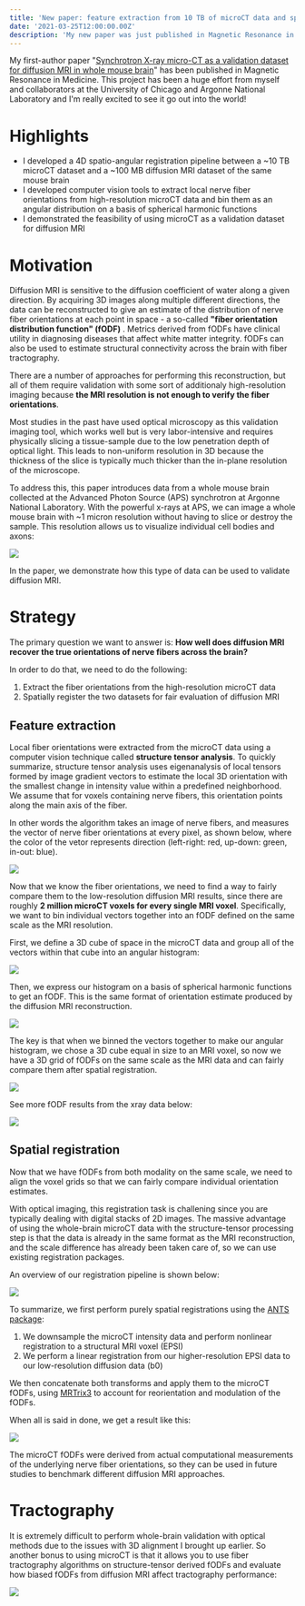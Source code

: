 ```yaml
---
title: 'New paper: feature extraction from 10 TB of microCT data and spatial registration to diffusion MRI'
date: '2021-03-25T12:00:00.00Z'
description: 'My new paper was just published in Magnetic Resonance in Medicine. It demonstrates a processing pipeline to validate diffusion MRI with microCT.'
---
```


My first-author paper "[Synchrotron X-ray micro-CT as a validation dataset for
diffusion MRI in whole mouse
brain](https://onlinelibrary.wiley.com/doi/10.1002/mrm.28776)" has been
published in Magnetic Resonance in Medicine. This project has been a huge effort
from myself and collaborators at the University of Chicago and Argonne National
Laboratory and I'm really excited to see it go out into the world!

# Highlights

- I developed a 4D spatio-angular registration pipeline between a ~10 TB microCT
dataset and a ~100 MB diffusion MRI dataset of the same mouse brain
- I developed computer vision tools to extract local nerve fiber orientations from high-resolution
microCT data and bin them as an angular distribution on a basis of spherical harmonic functions
- I demonstrated the feasibility of using microCT as a validation dataset for diffusion MRI

# Motivation

Diffusion MRI is sensitive to the diffusion coefficient of water along a given
direction. By acquiring 3D images along multiple different directions, the data
can be reconstructed to give an estimate of the distribution of nerve fiber
orientations at each point in space - a so-called **"fiber orientation distribution
function" (fODF)** .  Metrics derived from fODFs have clinical utility in
diagnosing diseases that affect white matter integrity. fODFs can also be used to
estimate structural connectivity across the brain with fiber tractography.

There are a number of approaches for performing this reconstruction, but all of them
require validation with some sort of additionaly high-resolution imaging because
**the MRI resolution is not enough to verify the fiber orientations**.

Most studies in the past have used optical microscopy as this validation imaging
tool, which works well but is very labor-intensive and requires physically
slicing a tissue-sample due to the low penetration depth of optical light.  This
leads to non-uniform resolution in 3D because the thickness of the slice is
typically much thicker than the in-plane resolution of the microscope.

To address this, this paper introduces data from a whole mouse brain collected
at the Advanced Photon Source (APS) synchrotron at Argonne National
Laboratory. With the powerful x-rays at APS, we can image a whole mouse brain
with ~1 micron resolution without having to slice or destroy the sample. This
resolution allows us to visualize individual cell bodies and axons:

![](./cells_and_axons.jpg)

In the paper, we demonstrate how this type of data can be used to validate diffusion MRI.

# Strategy

The primary question we want to answer is: **How well does diffusion MRI recover
the true orientations of nerve fibers across the brain?**

In order to do that, we need to do the following:

1. Extract the fiber orientations from the high-resolution microCT data
2. Spatially register the two datasets for fair evaluation of diffusion MRI

## Feature extraction

Local fiber orientations were extracted from the microCT data using a computer
vision technique called **structure tensor analysis**. To quickly summarize,
structure tensor analysis uses eigenanalysis of local tensors formed by image
gradient vectors to estimate the local 3D orientation with the smallest change
in intensity value within a predefined neighborhood. We assume that for voxels
containing nerve fibers, this orientation points along the main axis of the
fiber.

In other words the algorithm takes an image of nerve fibers, and measures the
vector of nerve fiber orientations at every pixel, as shown below, where the
color of the vetor represents direction (left-right: red, up-down: green,
in-out: blue).

![](./st1.jpg)

Now that we know the fiber orientations, we need to find a way to fairly compare
them to the low-resolution diffusion MRI results, since there are roughly **2
million microCT voxels for every single MRI voxel**. Specifically, we want to
bin individual vectors together into an fODF defined on the same scale as the MRI
resolution.

First, we define a 3D cube of space in the microCT data and group all of the
vectors within that cube into an angular histogram:

![](./st2.jpg)

Then, we express our histogram on a basis of spherical harmonic functions to get
an fODF. This is the same format of orientation estimate produced by the
diffusion MRI reconstruction.

![](./st3.jpg)

The key is that when we binned the vectors together to make our angular
histogram, we chose a 3D cube equal in size to an MRI voxel, so now we
have a 3D grid of fODFs on the same scale as the MRI data and can fairly compare
them after spatial registration. 

![](./st4.jpg)

See more fODF results from the xray data below:

![](./fodf_xr.jpg)

## Spatial registration

Now that we have fODFs from both modality on the same scale, we need
to align the voxel grids so that we can fairly compare individual 
orientation estimates. 

With optical imaging, this registration task is challening since you are
typically dealing with digital stacks of 2D images. The massive advantage of
using the whole-brain microCT data with the structure-tensor processing step is
that the data is already in the same format as the MRI reconstruction, and the
scale difference has already been taken care of, so we can use existing
registration packages. 

An overview of our registration pipeline is shown below:

![](./registration_flowchart.jpg)

To summarize, we first perform purely spatial registrations using the
[ANTS package](http://stnava.github.io/ANTs/):
1. We downsample the microCT intensity data and perform nonlinear
registration to a structural MRI voxel (EPSI)
2. We perform a linear registration from our higher-resolution EPSI
data to our low-resolution diffusion data (b0)

We then concatenate both transforms and apply them to the microCT fODFs, using
[MRTrix3](https://www.mrtrix.org/) to account for reorientation and modulation
of the fODFs.

When all is said in done, we get a result like this:

![](./odf_registration.jpg)

The microCT fODFs were derived from actual computational measurements of
the underlying nerve fiber orientations, so they can be used in future studies
to benchmark different diffusion MRI approaches. 

# Tractography

It is extremely difficult to perform whole-brain validation with optical methods
due to the issues with 3D alignment I brought up earlier. So another bonus to
using microCT is that it allows you to use fiber tractography algorithms
on structure-tensor derived fODFs and evaluate how biased fODFs from diffusion
MRI affect tractography performance:

![](./tracts.jpg)

